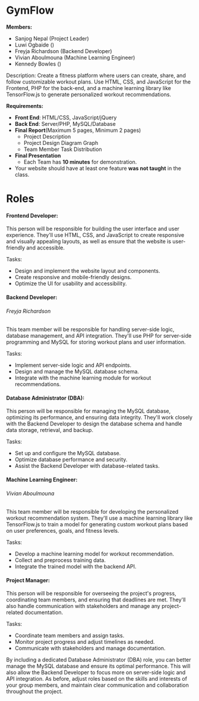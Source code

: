 # GymFlow



**Members:**

* Sanjog Nepal         (Project Leader)
* Luwi Ogbaide         ()
* Freyja Richardson    (Backend Developer)
* Vivian Aboulmouna    (Machine Learning Engineer)
* Kennedy Bowles       ()

Description: Create a fitness platform where users can create, share, and follow customizable workout plans.  Use HTML, CSS, and JavaScript for the Frontend, PHP for the back-end, and a machine learning library like TensorFlow.js to generate personalized workout recommendations.


**Requirements:**

* **Front End**: HTML/CSS, JavaScript/jQuery
* **Back End**: Server/PHP, MySQL/Database
* **Final Report**(Maximum 5 pages, Minimum 2 pages)
  * Project Description
  * Project Design Diagram Graph
  * Team Member Task Distribution
* **Final Presentation**
  * Each Team has **10 minutes** for demonstration.
* Your website should have at least one feature **was not taught** in the class.

# Roles

#### Frontend Developer:

This person will be responsible for building the user interface and user experience. They'll use HTML, CSS, and JavaScript to create responsive and visually appealing layouts, as well as ensure that the website is user-friendly and accessible.

Tasks:

* Design and implement the website layout and components.
* Create responsive and mobile-friendly designs.
* Optimize the UI for usability and accessibility.

#### Backend Developer:

###### Freyja Richardson

This team member will be responsible for handling server-side logic, database management, and API integration. They'll use PHP for server-side programming and MySQL for storing workout plans and user information.

Tasks:

* Implement server-side logic and API endpoints.
* Design and manage the MySQL database schema.
* Integrate with the machine learning module for workout recommendations.

#### Database Administrator (DBA):

This person will be responsible for managing the MySQL database, optimizing its performance, and ensuring data integrity. They'll work closely with the Backend Developer to design the database schema and handle data storage, retrieval, and backup.

Tasks:

* Set up and configure the MySQL database.
* Optimize database performance and security.
* Assist the Backend Developer with database-related tasks.

#### Machine Learning Engineer:

###### Vivian Aboulmouna

This team member will be responsible for developing the personalized workout recommendation system. They'll use a machine learning library like TensorFlow.js to train a model for generating custom workout plans based on user preferences, goals, and fitness levels.

Tasks:

* Develop a machine learning model for workout recommendation.
* Collect and preprocess training data.
* Integrate the trained model with the backend API.

#### Project Manager:

This person will be responsible for overseeing the project's progress, coordinating team members, and ensuring that deadlines are met. They'll also handle communication with stakeholders and manage any project-related documentation.

Tasks:

* Coordinate team members and assign tasks.
* Monitor project progress and adjust timelines as needed.
* Communicate with stakeholders and manage documentation.

By including a dedicated Database Administrator (DBA) role, you can better manage the MySQL database and ensure its optimal performance. This will also allow the Backend Developer to focus more on server-side logic and API integration. As before, adjust roles based on the skills and interests of your group members, and maintain clear communication and collaboration throughout the project.
